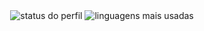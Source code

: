 <p align="center">
<img src="https://github-readme-stats.vercel.app/api?username=RickyM7&locale=pt-br&theme=merko&hide=stars&hide_rank=true&show=prs_merged,prs_merged_percentage&show_icons=true" align="center" alt="status do perfil" />

<img src="https://github-readme-stats.vercel.app/api/top-langs?username=RickyM7&layout=compact&locale=pt-br&theme=merko" align="center" alt="linguagens mais usadas" />
</p>
